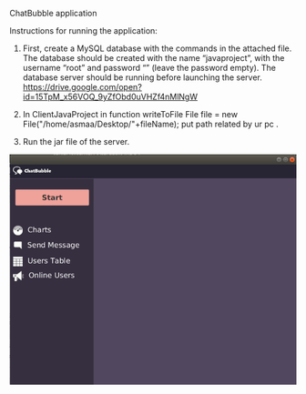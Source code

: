 ChatBubble application

Instructions for running the application:

1. First, create a MySQL database with the commands in the attached file. The database should be created with the name “javaproject”, with the username “root” and password “” (leave the password empty). The database server should be running before launching the server.
https://drive.google.com/open?id=15TpM_x56VOQ_9yZfObd0uVHZf4nMlNgW

2. In ClientJavaProject
    in function writeToFile
    File file = new File("/home/asmaa/Desktop/"+fileName);
    put path related by ur pc .
    
 3. Run the jar file of the server.  
    
![Image](https://github.com/nourhanali010/ITI-java-project-chatMessenger/blob/master/screenShots/server/Screenshot%20from%202018-01-23%2014-34-29.png)
